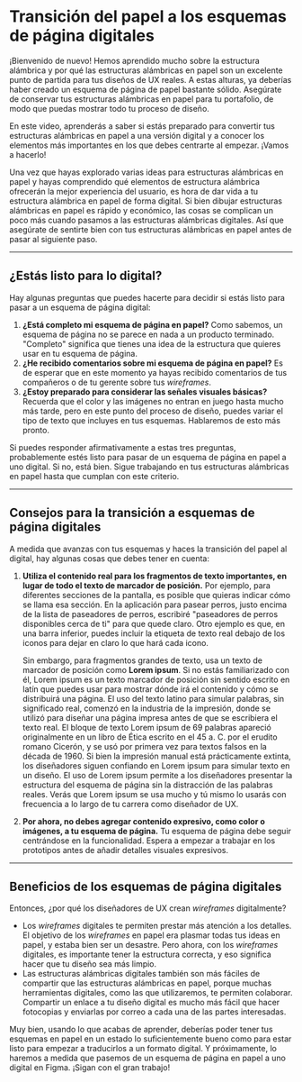 # Transición del papel a los esquemas de página digitales

¡Bienvenido de nuevo! Hemos aprendido mucho sobre la estructura alámbrica y por qué las estructuras alámbricas en papel son un excelente punto de partida para tus diseños de UX reales. A estas alturas, ya deberías haber creado un esquema de página de papel bastante sólido. Asegúrate de conservar tus estructuras alámbricas en papel para tu portafolio, de modo que puedas mostrar todo tu proceso de diseño.

En este video, aprenderás a saber si estás preparado para convertir tus estructuras alámbricas en papel a una versión digital y a conocer los elementos más importantes en los que debes centrarte al empezar. ¡Vamos a hacerlo!

Una vez que hayas explorado varias ideas para estructuras alámbricas en papel y hayas comprendido qué elementos de estructura alámbrica ofrecerán la mejor experiencia del usuario, es hora de dar vida a tu estructura alámbrica en papel de forma digital. Si bien dibujar estructuras alámbricas en papel es rápido y económico, las cosas se complican un poco más cuando pasamos a las estructuras alámbricas digitales. Así que asegúrate de sentirte bien con tus estructuras alámbricas en papel antes de pasar al siguiente paso.

---

## ¿Estás listo para lo digital?

Hay algunas preguntas que puedes hacerte para decidir si estás listo para pasar a un esquema de página digital:

1.  **¿Está completo mi esquema de página en papel?** Como sabemos, un esquema de página no se parece en nada a un producto terminado. "Completo" significa que tienes una idea de la estructura que quieres usar en tu esquema de página.
2.  **¿He recibido comentarios sobre mi esquema de página en papel?** Es de esperar que en este momento ya hayas recibido comentarios de tus compañeros o de tu gerente sobre tus *wireframes*.
3.  **¿Estoy preparado para considerar las señales visuales básicas?** Recuerda que el color y las imágenes no entran en juego hasta mucho más tarde, pero en este punto del proceso de diseño, puedes variar el tipo de texto que incluyes en tus esquemas. Hablaremos de esto más pronto.

Si puedes responder afirmativamente a estas tres preguntas, probablemente estés listo para pasar de un esquema de página en papel a uno digital. Si no, está bien. Sigue trabajando en tus estructuras alámbricas en papel hasta que cumplan con este criterio.

---

## Consejos para la transición a esquemas de página digitales

A medida que avanzas con tus esquemas y haces la transición del papel al digital, hay algunas cosas que debes tener en cuenta:

1.  **Utiliza el contenido real para los fragmentos de texto importantes, en lugar de todo el texto de marcador de posición.** Por ejemplo, para diferentes secciones de la pantalla, es posible que quieras indicar cómo se llama esa sección. En la aplicación para pasear perros, justo encima de la lista de paseadores de perros, escribiré "paseadores de perros disponibles cerca de ti" para que quede claro. Otro ejemplo es que, en una barra inferior, puedes incluir la etiqueta de texto real debajo de los iconos para dejar en claro lo que hará cada icono.

    Sin embargo, para fragmentos grandes de texto, usa un texto de marcador de posición como **Lorem ipsum**. Si no estás familiarizado con él, Lorem ipsum es un texto marcador de posición sin sentido escrito en latín que puedes usar para mostrar dónde irá el contenido y cómo se distribuirá una página. El uso del texto latino para simular palabras, sin significado real, comenzó en la industria de la impresión, donde se utilizó para diseñar una página impresa antes de que se escribiera el texto real. El bloque de texto Lorem ipsum de 69 palabras apareció originalmente en un libro de Ética escrito en el 45 a. C. por el erudito romano Cicerón, y se usó por primera vez para textos falsos en la década de 1960. Si bien la impresión manual está prácticamente extinta, los diseñadores siguen confiando en Lorem ipsum para simular texto en un diseño. El uso de Lorem ipsum permite a los diseñadores presentar la estructura del esquema de página sin la distracción de las palabras reales. Verás que Lorem ipsum se usa mucho y tú mismo lo usarás con frecuencia a lo largo de tu carrera como diseñador de UX.

2.  **Por ahora, no debes agregar contenido expresivo, como color o imágenes, a tu esquema de página.** Tu esquema de página debe seguir centrándose en la funcionalidad. Espera a empezar a trabajar en los prototipos antes de añadir detalles visuales expresivos.

---

## Beneficios de los esquemas de página digitales

Entonces, ¿por qué los diseñadores de UX crean *wireframes* digitalmente?

* Los *wireframes* digitales te permiten prestar más atención a los detalles. El objetivo de los *wireframes* en papel era plasmar todas tus ideas en papel, y estaba bien ser un desastre. Pero ahora, con los *wireframes* digitales, es importante tener la estructura correcta, y eso significa hacer que tu diseño sea más limpio.
* Las estructuras alámbricas digitales también son más fáciles de compartir que las estructuras alámbricas en papel, porque muchas herramientas digitales, como las que utilizaremos, te permiten colaborar. Compartir un enlace a tu diseño digital es mucho más fácil que hacer fotocopias y enviarlas por correo a cada una de las partes interesadas.

Muy bien, usando lo que acabas de aprender, deberías poder tener tus esquemas en papel en un estado lo suficientemente bueno como para estar listo para empezar a traducirlos a un formato digital. Y próximamente, lo haremos a medida que pasemos de un esquema de página en papel a uno digital en Figma. ¡Sigan con el gran trabajo!
